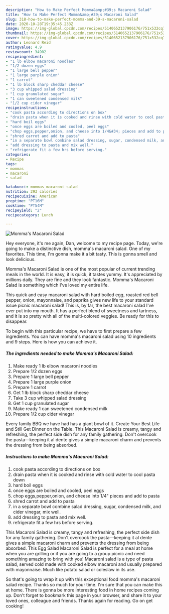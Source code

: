 ```yaml
---
description: "How to Make Perfect Momma&amp;#39;s Macaroni Salad"
title: "How to Make Perfect Momma&amp;#39;s Macaroni Salad"
slug: 318-how-to-make-perfect-momma-and-39-s-macaroni-salad
date: 2020-10-28T19:35:45.233Z
image: https://img-global.cpcdn.com/recipes/5140652137906176/751x532cq70/mommas-macaroni-salad-recipe-main-photo.jpg
thumbnail: https://img-global.cpcdn.com/recipes/5140652137906176/751x532cq70/mommas-macaroni-salad-recipe-main-photo.jpg
cover: https://img-global.cpcdn.com/recipes/5140652137906176/751x532cq70/mommas-macaroni-salad-recipe-main-photo.jpg
author: Leonard Reid
ratingvalue: 4.9
reviewcount: 34902
recipeingredient:
- "1 lb elbow macaroni noodles"
- "1/2 dozen eggs"
- "1 large bell pepper"
- "1 large purple onion"
- "1 carrot"
- "1 lb block sharp cheddar cheese"
- "3 cup whipped salad dressing"
- "1 cup granulated sugar"
- "1 can sweetened condensed milk"
- "1/2 cup cider vinegar"
recipeinstructions:
- "cook pasta according to directions on box"
- "drain pasta when it is cooked and rinse with cold water to cool pasta down"
- "hard boil eggs"
- "once eggs are boiled and cooled, peel eggs"
- "chop eggs,pepper,onion, and cheese into 1/4&#34; pieces and add to pasta"
- "shred carrot and add to pasta"
- "in a separate bowl combine salad dressing, sugar, condensed milk, and cider vinegar,  mix well."
- "add dressing to pasta and mix well."
- "refrigerate fit a few hrs before serving."
categories:
- Recipe
tags:
- mommas
- macaroni
- salad

katakunci: mommas macaroni salad 
nutrition: 293 calories
recipecuisine: American
preptime: "PT16M"
cooktime: "PT54M"
recipeyield: "2"
recipecategory: Lunch

---
```



![Momma&#39;s Macaroni Salad](https://img-global.cpcdn.com/recipes/5140652137906176/751x532cq70/mommas-macaroni-salad-recipe-main-photo.jpg)

Hey everyone, it's me again, Dan, welcome to my recipe page. Today, we're going to make a distinctive dish, momma&#39;s macaroni salad. One of my favorites. This time, I'm gonna make it a bit tasty. This is gonna smell and look delicious.

Momma&#39;s Macaroni Salad is one of the most popular of current trending meals in the world. It is easy, it is quick, it tastes yummy. It's appreciated by millions daily. They are fine and they look fantastic. Momma&#39;s Macaroni Salad is something which I've loved my entire life.

This quick and easy macaroni salad with hard boiled egg, roasted red bell pepper, onion, mayonnaise, and paprika gives new life to your standard issue picnic macaroni salad! This is, by far, the best macaroni salad I&#39;ve ever put into my mouth. It has a perfect blend of sweetness and tartness, and it is so pretty with all of the multi-colored veggies. Be ready for this to disappear.


To begin with this particular recipe, we have to first prepare a few ingredients. You can have momma&#39;s macaroni salad using 10 ingredients and 9 steps. Here is how you can achieve it.

<!--inarticleads1-->

##### The ingredients needed to make Momma&#39;s Macaroni Salad:

1. Make ready 1 lb elbow macaroni noodles
1. Prepare 1/2 dozen eggs
1. Prepare 1 large bell pepper
1. Prepare 1 large purple onion
1. Prepare 1 carrot
1. Get 1 lb block sharp cheddar cheese
1. Take 3 cup whipped salad dressing
1. Get 1 cup granulated sugar
1. Make ready 1 can sweetened condensed milk
1. Prepare 1/2 cup cider vinegar


Every family BBQ we have had has a giant bowl of it. Create Your Best Life and Still Get Dinner on the Table. This Macaroni Salad is creamy, tangy and refreshing, the perfect side dish for any family gathering. Don&#39;t overcook the pasta—keeping it al dente gives a simple macaroni charm and prevents the dressing from being absorbed. 

<!--inarticleads2-->

##### Instructions to make Momma&#39;s Macaroni Salad:

1. cook pasta according to directions on box
1. drain pasta when it is cooked and rinse with cold water to cool pasta down
1. hard boil eggs
1. once eggs are boiled and cooled, peel eggs
1. chop eggs,pepper,onion, and cheese into 1/4&#34; pieces and add to pasta
1. shred carrot and add to pasta
1. in a separate bowl combine salad dressing, sugar, condensed milk, and cider vinegar,  mix well.
1. add dressing to pasta and mix well.
1. refrigerate fit a few hrs before serving.


This Macaroni Salad is creamy, tangy and refreshing, the perfect side dish for any family gathering. Don&#39;t overcook the pasta—keeping it al dente gives a simple macaroni charm and prevents the dressing from being absorbed. This Egg Salad Macaroni Salad is perfect for a meal at home when you are grilling or if you are going to a group picnic and need something amazing to bring with you! Macaroni salad is a type of pasta salad, served cold made with cooked elbow macaroni and usually prepared with mayonnaise. Much like potato salad or coleslaw in its use. 

So that's going to wrap it up with this exceptional food momma&#39;s macaroni salad recipe. Thanks so much for your time. I'm sure that you can make this at home. There is gonna be more interesting food in home recipes coming up. Don't forget to bookmark this page in your browser, and share it to your loved ones, colleague and friends. Thanks again for reading. Go on get cooking!
